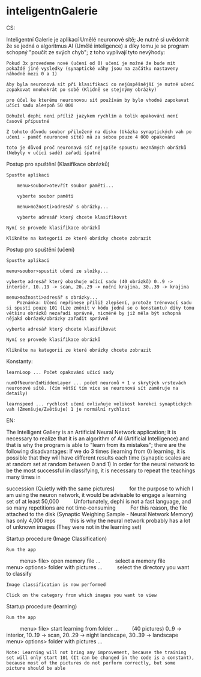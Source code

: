# inteligentnGalerie
CS:

Inteligentní Galerie je aplikací Umělé neuronové sítě;
Je nutné si uvědomit že se jedná o algoritmus AI (Umělé inteligence) a díky tomu je se program schopný "poučit ze svých chyb";
z toho vyplívají tyto nevýhody:


	Pokud 3x provedeme nové (učení od 0) učení je možné že bude mít pokaždé jiné vysledky (synaptické váhy jsou na začátku nastaveny náhodně mezi 0 a 1)
	
	Aby byla neuronová sít při klasifikaci co nejúspěšnější je nutné učení zopakovat mnohokrát po sobě (Klidně se stejnýmy obrázky)
        
	pro účel ke kterému neuronovou síť používám by bylo vhodné zapokavat učící sadu alespoň 50 000
        
	Bohužel dephi není příliž jazykem rychlím a tolik opakování není časově přípustné
        
	Z tohoto důvodu soubor přiložený na disku (Ukázka synaptických vah po učení - paměť neuronové sítě) má za sebou pouze 4 000 opakování
        
	toto je důvod proč neuronavá síť nejspíše spoustu neznámých obrázků (Nebyly v učící sadě) zařadí špatně



Postup pro spuštění (Klasifikace obrázků)
	
	Spusťte aplikaci
	
        menu>soubor>otevřít soubor paměti...
	
        vyberte soubor paměti
	
        menu>možnosti>adresář s obrázky...
	
        vyberte adresář který chcete klasifikovat
	
	Nyní se provede klasifikace obrázků
	
	Klikněte na kategorii ze které obrázky chcete zobrazit


Postup pro spuštění (učení)
	
	Spusťte aplikaci
        
	menu>soubor>spustit učení ze složky...
        
	vyberte adresář který obashuje učící sadu (40 obrázků) 0..9 -> interiér, 10..19 -> scan, 20..29 -> noční krajina, 30..39 -> krajina
        
	menu>možnosti>adresář s obrázky...
		Poznámka: Učení nepřinese příliž zlepšení, protože trénovací sadu si spustí pouze 101 (Lze změnit v kódu jedná se o konstantu) díky tomu většinu obrázků nezařadí správně, nicméně by již měla být schopná nějaká obrázek/obrázky zařadit správně
        
	vyberte adresář který chcete klasifikovat
	
	Nyní se provede klasifikace obrázků
	
	Klikněte na kategorii ze které obrázky chcete zobrazit
	

Konstanty:
	
	learnLoop ... Počet opakování učící sady
	
	numOfNeuronInHiddenLayer ... počet neuronů + 1 v skrytých vrstevách neuronové sítě. (čím větší tím více se neuronová sít zaměruje na detaily)
	
	learnspeed ... rychlost učení ovlivňuje velikost korekcí synaptických vah (Zmenšuje/Zvětšuje) 1 je normální rychlost
	
 EN:
 
 The Intelligent Gallery is an Artificial Neural Network application;
It is necessary to realize that it is an algorithm of AI (Artificial Intelligence) and that is why the program is able to "learn from its mistakes";
there are the following disadvantages:
If we do 3 times (learning from 0) learning, it is possible that they will have different results each time (synaptic scales are at random set at random between 0 and 1)
In order for the neural network to be the most successful in classifying, it is necessary to repeat the teachings many times in 

succession (Quietly with the same pictures)
        
	for the purpose to which I am using the neuron network, it would be advisable to engage a learning set of at least 50,000
        
	Unfortunately, dephi is not a fast language, and so many repetitions are not time-consuming
        
	For this reason, the file attached to the disk (Synaptic Weighing Sample - Neural Network Memory) has only 4,000 reps
        
	this is why the neural network probably has a lot of unknown images (They were not in the learning set)



Startup procedure (Image Classification)

	Run the app
        
	menu> file> open memory file ...
        
	select a memory file
        
	menu> options> folder with pictures ...
        
	select the directory you want to classify

	Image classification is now performed
	
	Click on the category from which images you want to view


Startup procedure (learning)

	Run the app
        
	menu> file> start learning from folder ...
        (40 pictures) 0..9 -> interior, 10..19 -> scan, 20..29 -> night landscape, 30..39 -> landscape
        
	menu> options> folder with pictures ...

	Note: Learning will not bring any improvement, because the training set will only start 101 (It can be changed in the code is a constant), because most of the pictures do not perform correctly, but some picture should be able
	
